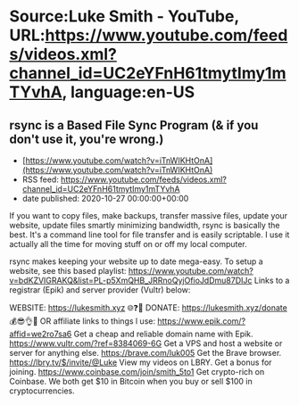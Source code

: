 # Source:Luke Smith - YouTube, URL:https://www.youtube.com/feeds/videos.xml?channel_id=UC2eYFnH61tmytImy1mTYvhA, language:en-US

## rsync is a Based File Sync Program (& if you don't use it, you're wrong.)
 - [https://www.youtube.com/watch?v=iTnWIKHtOnA](https://www.youtube.com/watch?v=iTnWIKHtOnA)
 - RSS feed: https://www.youtube.com/feeds/videos.xml?channel_id=UC2eYFnH61tmytImy1mTYvhA
 - date published: 2020-10-27 00:00:00+00:00

If you want to copy files, make backups, transfer massive files, update your website, update files smartly minimizing bandwidth, rsync is basically the best. It's a command line tool for file transfer and is easily scriptable. I use it actually all the time for moving stuff on or off my local computer.

rsync makes keeping your website up to date mega-easy. To setup a website, see this based playlist:
https://www.youtube.com/watch?v=bdKZVIGRAKQ&list=PL-p5XmQHB_JRRnoQyjOfioJdDmu87DIJc
Links to a registrar (Epik) and server provider (Vultr) below:

WEBSITE: https://lukesmith.xyz 🌐❓🔎
DONATE: https://lukesmith.xyz/donate 💰😎👌💯
OR affiliate links to things l use:
https://www.epik.com/?affid=we2ro7sa6 Get a cheap and reliable domain name with Epik.
https://www.vultr.com/?ref=8384069-6G Get a VPS and host a website or server for anything else.
https://brave.com/luk005 Get the Brave browser.
https://lbry.tv/$/invite/@Luke View my videos on LBRY. Get a bonus for joining.
https://www.coinbase.com/join/smith_5to1 Get crypto-rich on Coinbase. We both get $10 in Bitcoin when you buy or sell $100 in cryptocurrencies.

